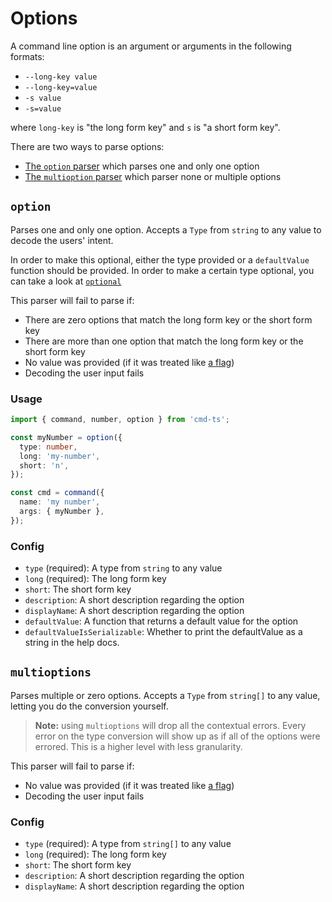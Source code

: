 # Options

A command line option is an argument or arguments in the following formats:

- `--long-key value`
- `--long-key=value`
- `-s value`
- `-s=value`

where `long-key` is "the long form key" and `s` is "a short form key".

There are two ways to parse options:

- [The `option` parser](#option) which parses one and only one option
- [The `multioption` parser](#multioption) which parser none or multiple options

## `option`

Parses one and only one option. Accepts a `Type` from `string` to any value to decode the users' intent.

In order to make this optional, either the type provided or a `defaultValue` function should be provided. In order to make a certain type optional, you can take a look at [`optional`](../included_types.md#optionaltype)

This parser will fail to parse if:

- There are zero options that match the long form key or the short form key
- There are more than one option that match the long form key or the short form key
- No value was provided (if it was treated like [a flag](./flags.md))
- Decoding the user input fails

### Usage

```ts
import { command, number, option } from 'cmd-ts';

const myNumber = option({
  type: number,
  long: 'my-number',
  short: 'n',
});

const cmd = command({
  name: 'my number',
  args: { myNumber },
});
```

### Config

- `type` (required): A type from `string` to any value
- `long` (required): The long form key
- `short`: The short form key
- `description`: A short description regarding the option
- `displayName`: A short description regarding the option
- `defaultValue`: A function that returns a default value for the option
- `defaultValueIsSerializable`: Whether to print the defaultValue as a string in the help docs.

## `multioptions`

Parses multiple or zero options. Accepts a `Type` from `string[]` to any value, letting you do the conversion yourself.

> **Note:** using `multioptions` will drop all the contextual errors. Every error on the type conversion will show up as if all of the options were errored. This is a higher level with less granularity.

This parser will fail to parse if:

- No value was provided (if it was treated like [a flag](./flags.md))
- Decoding the user input fails

### Config

- `type` (required): A type from `string[]` to any value
- `long` (required): The long form key
- `short`: The short form key
- `description`: A short description regarding the option
- `displayName`: A short description regarding the option
